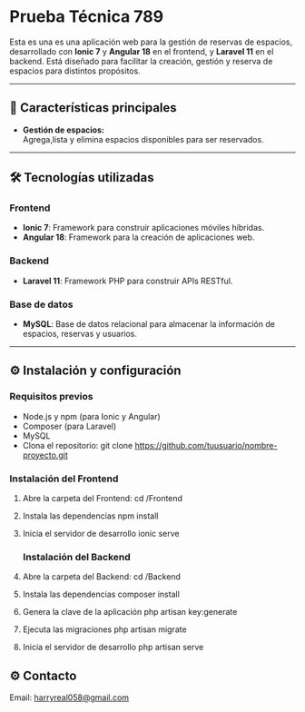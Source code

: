# **Prueba Técnica 789**

Esta es una es una aplicación web para la gestión de reservas de espacios, desarrollado con **Ionic 7** y **Angular 18** en el frontend, y **Laravel 11** en el backend. Está diseñado para facilitar la creación, gestión y reserva de espacios para distintos propósitos.

---

## 🚀 **Características principales**

- **Gestión de espacios:**  
  Agrega,lista y elimina espacios disponibles para ser reservados.  

---

## 🛠️ **Tecnologías utilizadas**

### **Frontend**  
- **Ionic 7**: Framework para construir aplicaciones móviles híbridas.  
- **Angular 18**: Framework para la creación de aplicaciones web.  

### **Backend**  
- **Laravel 11**: Framework PHP para construir APIs RESTful.  

### **Base de datos**  
- **MySQL**: Base de datos relacional para almacenar la información de espacios, reservas y usuarios.  

---

## ⚙️ **Instalación y configuración**

### **Requisitos previos**
- Node.js y npm (para Ionic y Angular)
- Composer (para Laravel)
- MySQL
- Clona el repositorio: git clone https://github.com/tuusuario/nombre-proyecto.git

### **Instalación del Frontend**
1. Abre la carpeta del Frontend: 
   cd /Frontend

2. Instala las dependencias
   npm install

3. Inicia el servidor de desarrollo
   ionic serve

   ### **Instalación del Backend**
1. Abre la carpeta del Backend: 
   cd /Backend

2. Instala las dependencias
   composer install

3. Genera la clave de la aplicación 
   php artisan key:generate

4. Ejecuta las migraciones
   php artisan migrate

5. Inicia el servidor de desarrollo
   php artisan serve


## ⚙️ **Contacto**
Email: harryreal058@gmail.com